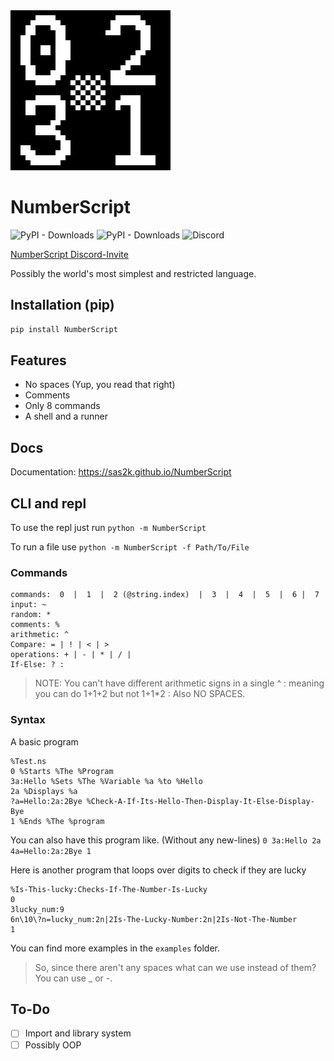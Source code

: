 <img src="docs\images\Logo-256.png" alt="Logo of NumberScript"/>

# NumberScript

![PyPI - Downloads](https://img.shields.io/pypi/dm/NumberScript?color=blue&style=for-the-badge)
![PyPI - Downloads](https://img.shields.io/pypi/dw/NumberScript?color=blue&style=for-the-badge)
![Discord](https://img.shields.io/discord/1005410273609400402?label=Discord&style=social)

[NumberScript Discord-Invite](https://discord.gg/wRXR72zJ6W)

Possibly the world's most simplest and restricted language.

## Installation (pip)

```bash
pip install NumberScript
```

## Features

- No spaces (Yup, you read that right)
- Comments
- Only 8 commands
- A shell and a runner

## Docs

Documentation: https://sas2k.github.io/NumberScript

## CLI and repl

To use the repl just run
`python -m NumberScript`

To run a file use
`python -m NumberScript -f Path/To/File`

### Commands

```
commands:  0  |  1  |  2 (@string.index)  |  3  |  4  |  5  |  6 |  7
input: ~
random: *
comments: %
arithmetic: ^
Compare: = | ! | < | >
operations: + | - | * | / |
If-Else: ? :
```

>NOTE: You can't have different arithmetic signs in a single ^
>    : meaning you can do 1+1+2 but not 1+1*2
>    : Also NO SPACES.

### Syntax

A basic program
```
%Test.ns
0 %Starts %The %Program
3a:Hello %Sets %The %Variable %a %to %Hello
2a %Displays %a
?a=Hello:2a:2Bye %Check-A-If-Its-Hello-Then-Display-It-Else-Display-Bye
1 %Ends %The %program
```
You can also have this program like. (Without any new-lines)
`0 3a:Hello 2a 4a=Hello:2a:2Bye 1`

Here is another program that loops over digits to check if they are lucky
```
%Is-This-lucky:Checks-If-The-Number-Is-Lucky
0
3lucky_num:9
6n\10\?n=lucky_num:2n|2Is-The-Lucky-Number:2n|2Is-Not-The-Number
1
```

You can find more examples in the `examples` folder.

>So, since there aren't any spaces what can we use instead of them?
>You can use _ or -.

## To-Do

- [ ] Import and library system
- [ ] Possibly OOP

